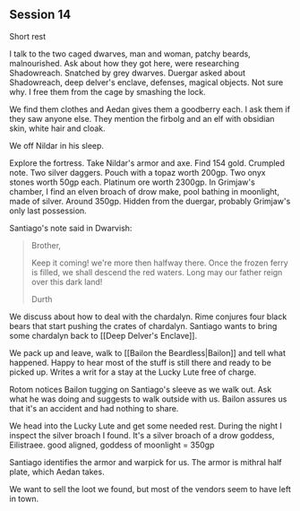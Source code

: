## Session 14
Short rest

I talk to the two caged dwarves, man and woman, patchy beards, malnourished. Ask about how they got here, were researching Shadowreach. Snatched by grey dwarves. Duergar asked about Shadowreach, deep delver's enclave, defenses, magical objects. Not sure why. I free them from the cage by smashing the lock.

We find them clothes and Aedan gives them a goodberry each. I ask them if they saw anyone else. They mention the firbolg and an elf with obsidian skin, white hair and cloak.

We off Nildar in his sleep. 

Explore the fortress. Take Nildar's armor and axe. Find 154 gold. Crumpled note. Two silver daggers. Pouch with a topaz worth 200gp. Two onyx stones worth 50gp each. Platinum ore worth 2300gp. In Grimjaw's chamber, I find an elven broach of drow make, pool bathing in moonlight, made of silver. Around 350gp. Hidden from the duergar, probably Grimjaw's only last possession.

Santiago's note said in Dwarvish:

> Brother, 
> 
> Keep it coming! we're more then halfway there. Once the frozen ferry is filled, we shall descend the red waters. Long may our father reign over this dark land!  
> 
> Durth

We discuss about how to deal with the chardalyn. Rime conjures four black bears that start pushing the crates of chardalyn. Santiago wants to bring some chardalyn back to [[Deep Delver's Enclave]].

We pack up and leave, walk to [[Bailon the Beardless|Bailon]] and tell what happened. Happy to hear most of the stuff is still there and ready to be picked up. Writes a writ for a stay at the Lucky Lute free of charge.

Rotom notices Bailon tugging on Santiago's sleeve as we walk out. Ask what he was doing and suggests to walk outside with us. Bailon assures us that it's an accident and had nothing to share.

We head into the Lucky Lute and get some needed rest. During the night I inspect the silver broach I found. It's a silver broach of a drow goddess, Eilistraee. good aligned, goddess of moonlight = 350gp

Santiago identifies the armor and warpick for us. The armor is mithral half plate, which Aedan takes.

We want to sell the loot we found, but most of the vendors seem to have left in town.

